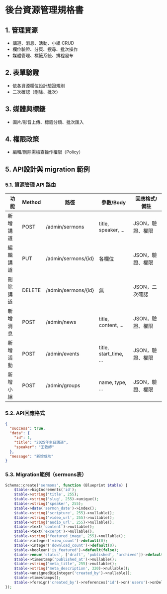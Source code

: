 # 後台資源管理規格書

## 1. 管理資源
- 講道、消息、活動、小組 CRUD
- 欄位驗證、分頁、搜尋、批次操作
- 媒體管理、標籤系統、排程發布

## 2. 表單驗證
- 依各資源欄位設計驗證規則
- 二次確認（刪除、批次）

## 3. 媒體與標籤
- 圖片/影音上傳、標籤分類、批次匯入

## 4. 權限政策
- 編輯/刪除需檢查操作權限（Policy）

## 5. API設計與 migration 範例

### 5.1. 資源管理 API 路由
| 功能         | Method | 路徑                  | 參數/Body                | 回應格式/備註           |
|--------------|--------|-----------------------|--------------------------|-------------------------|
| 新增講道     | POST   | /admin/sermons        | title, speaker, ...      | JSON，驗證、權限        |
| 編輯講道     | PUT    | /admin/sermons/{id}   | 各欄位                   | JSON，驗證、權限        |
| 刪除講道     | DELETE | /admin/sermons/{id}   | 無                      | JSON，二次確認          |
| 新增消息     | POST   | /admin/news           | title, content, ...      | JSON，驗證、權限        |
| 新增活動     | POST   | /admin/events         | title, start_time, ...   | JSON，驗證、權限        |
| 新增小組     | POST   | /admin/groups         | name, type, ...          | JSON，驗證、權限        |

### 5.2. API回應格式
```json
{
  "success": true,
  "data": {
    "id": 1,
    "title": "2025年主日講道",
    "speaker": "王牧師"
  },
  "message": "新增成功"
}
```

### 5.3. Migration範例（sermons表）
```php
Schema::create('sermons', function (Blueprint $table) {
    $table->bigIncrements('id');
    $table->string('title', 255);
    $table->string('slug', 255)->unique();
    $table->string('speaker', 255);
    $table->date('sermon_date')->index();
    $table->string('scripture', 255)->nullable();
    $table->string('video_url', 255)->nullable();
    $table->string('audio_url', 255)->nullable();
    $table->text('content')->nullable();
    $table->text('excerpt')->nullable();
    $table->string('featured_image', 255)->nullable();
    $table->integer('view_count')->default(0);
    $table->integer('download_count')->default(0);
    $table->boolean('is_featured')->default(false);
    $table->enum('status', ['draft', 'published', 'archived'])->default('draft');
    $table->timestamp('published_at')->nullable();
    $table->string('meta_title', 255)->nullable();
    $table->string('meta_description', 320)->nullable();
    $table->unsignedBigInteger('created_by')->nullable();
    $table->timestamps();
    $table->foreign('created_by')->references('id')->on('users')->onDelete('set null');
});
```
